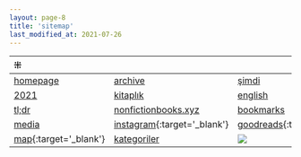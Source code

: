 ```yaml
---
layout: page-8
title: 'sitemap'
last_modified_at: 2021-07-26
---
```


| ⁜ |  |  |
|:--- |:---- |:---- |
| [homepage](/ "nonfictionbooks.xyz") | [archive](archive.html) | [şimdi](/now.html) |
| [2021](/2021.html) | [kitaplık](/bookshelf.html) | [english](/books.html) |
| [tl;dr](/summary.html) | [nonfictionbooks.xyz](/posts.html) | [bookmarks](/bookmarks.html) |
| [media](/media.html) | [<i class="fab fa-instagram"></i> instagram](https://www.instagram.com/betterwithbooksandcoffee/){:target='_blank'}  | [<i class="fab fa-goodreads-g"></i> goodreads](https://www.goodreads.com/thebookishde/){:target='_blank'} |
| [<i class="far fa-map"></i> map](/map.html){:target='_blank'} | [kategoriler](/category.html) | <img src="https://www.nonfictionbooks.xyz/assets/images/favicon-32x32.png"> |


<!-- ~~[reread](/reread.html)~~
~~[more](/more.html)~~
~~[new posts](/new.html)~~
~~[old posts](/old.html)~~
~~[goodreads](/goodreads.html)~~ -->
